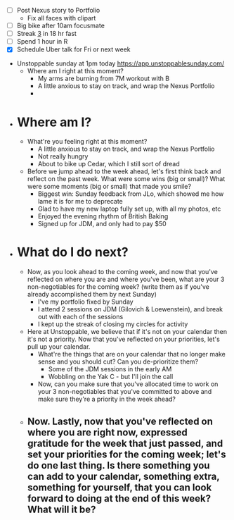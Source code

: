 - [ ] Post Nexus story to Portfolio
    - Fix all faces with clipart
- [ ] Big bike after 10am focusmate
- [ ] Streak [3](<3.md>) in 18 hr fast
- [ ] Spend 1 hour in R
- [x] Schedule Uber talk for Fri or next week
- Unstoppable sunday at 1pm today https://app.unstoppablesunday.com/
    - Where am I right at this moment?
        - My arms are burning from 7M workout with B
        - A little anxious to stay on track, and wrap the Nexus Portfolio
        - 
- # Where am I?
    - What're you feeling right at this moment?
        - A little anxious to stay on track, and wrap the Nexus Portfolio
        - Not really hungry
        - About to bike up Cedar, which I still sort of dread
    - Before we jump ahead to the week ahead, let's first think back and reflect on the past week. What were some wins (big or small)? What were some moments (big or small) that made you smile?
        - Biggest win: Sunday feedback from JLo, which showed me how lame it is for me to deprecate
        - Glad to have my new laptop fully set up, with all my photos, etc
        - Enjoyed the evening rhythm of British Baking
        - Signed up for JDM, and only had to pay $50
- # What do I do next?
    - Now, as you look ahead to the coming week, and now that you've reflected on where you are and where you've been, what are your 3 non-negotiables for the coming week? (write them as if you've already accomplished them by next Sunday)
        - I've my portfolio fixed by Sunday
        - I attend 2 sessions on JDM (Gilovich & Loewenstein), and break out with each of the sessions
        - I kept up the streak of closing my circles for activity
    - Here at Unstoppable, we believe that if it's not on your calendar then it's not a priority. Now that you've reflected on your priorities, let's pull up your calendar.
        - What're the things that are on your calendar that no longer make sense and you should cut? Can you de-prioritize them?
            - Some of the JDM sessions in the early AM
            - Wobbling on the Yak C - but I'll join the call
        - Now, can you make sure that you've allocated time to work on your 3 non-negotiables that you've committed to above and make sure they're a priority in the week ahead?
    - Now. Lastly, now that you've reflected on where you are right now, expressed gratitude for the week that just passed, and set your priorities for the coming week; let's do one last thing. Is there something you can add to your calendar, something extra, something for yourself, that you can look forward to doing at the end of this week? What will it be?
        - 
